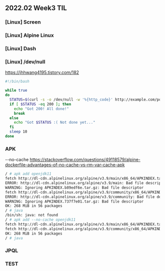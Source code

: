 ## 2022.02 Week3 TIL


### [Linux] Screen


### [Linux] Alpine Linux

### [Linux] Dash

### [Linux] /dev/null
https://jhhwang4195.tistory.com/182

```bash
#!/bin/bash

while true
do
  STATUS=$(curl -s -o /dev/null -w '%{http_code}' http://example.com/poll-me)
  if [ $STATUS -eq 200 ]; then
    echo "Got 200! All done!"
    break
  else
    echo "Got $STATUS :( Not done yet..."
  fi
  sleep 10
done
```

### APK
--no-cache
https://stackoverflow.com/questions/49118579/alpine-dockerfile-advantages-of-no-cache-vs-rm-var-cache-apk

```bash
/ # apk add openjdk11
fetch http://dl-cdn.alpinelinux.org/alpine/v3.9/main/x86_64/APKINDEX.tar.gz
ERROR: http://dl-cdn.alpinelinux.org/alpine/v3.9/main: Bad file descriptor
WARNING: Ignoring APKINDEX.b89edf6e.tar.gz: Bad file descriptor
fetch http://dl-cdn.alpinelinux.org/alpine/v3.9/community/x86_64/APKINDEX.tar.gz
ERROR: http://dl-cdn.alpinelinux.org/alpine/v3.9/community: Bad file descriptor
WARNING: Ignoring APKINDEX.737f7e01.tar.gz: Bad file descriptor
OK: 268 MiB in 56 packages
/ # java
/bin/sh: java: not found
/ # apk add --no-cache openjdk11
fetch http://dl-cdn.alpinelinux.org/alpine/v3.9/main/x86_64/APKINDEX.tar.gz
fetch http://dl-cdn.alpinelinux.org/alpine/v3.9/community/x86_64/APKINDEX.tar.gz
OK: 268 MiB in 56 packages
/ # java

```
### JPQL

### TEST

